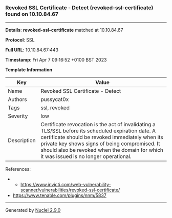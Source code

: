 ### Revoked SSL Certificate - Detect (revoked-ssl-certificate) found on 10.10.84.67
---
**Details**: **revoked-ssl-certificate**  matched at 10.10.84.67

**Protocol**: SSL

**Full URL**: 10.10.84.67:443

**Timestamp**: Fri Apr 7 09:16:52 +0100 BST 2023

**Template Information**

| Key | Value |
|---|---|
| Name | Revoked SSL Certificate - Detect |
| Authors | pussycat0x |
| Tags | ssl, revoked |
| Severity | low |
| Description | Certificate revocation is the act of invalidating a TLS/SSL before its scheduled expiration date. A certificate should be revoked immediately when its private key shows signs of being compromised. It should also be revoked when the domain for which it was issued is no longer operational.<br> |

References: 
- - https://www.invicti.com/web-vulnerability-scanner/vulnerabilities/revoked-ssl-certificate/
- https://www.tenable.com/plugins/nnm/5837

---
Generated by [Nuclei 2.9.0](https://github.com/projectdiscovery/nuclei)